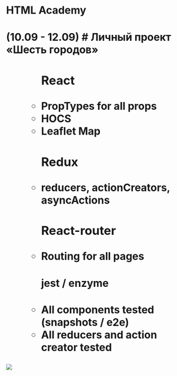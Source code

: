 <h1>HTML Academy<h1>(10.09 - 12.09)
# Личный проект «Шесть городов»

<ul>
  <ul>
    <h3>React</h3>
    <li>PropTypes for all props</li>
    <li>HOCS</li>
    <li>Leaflet Map</li>
  </ul>
  <ul>
    <h3>Redux</h3>
    <li>reducers, actionCreators, asyncActions</li> 
  </ul>
  <ul>
    <h3>React-router</h3>
    <li>Routing for all pages</li>
  </ul>
  <ul>
    <h4>jest / enzyme</h4>
    <li> All components tested (snapshots / e2e) </li>
    <li> All reducers and action creator tested </li>
  </ul>
    
 </ul>

 <img src="https://sun9-45.userapi.com/c200628/v200628940/9f4d/kW_DXdymmHo.jpg">



